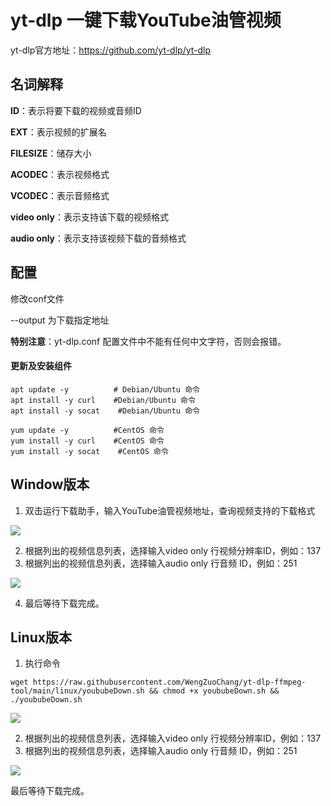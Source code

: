 # yt-dlp 一键下载YouTube油管视频


yt-dlp官方地址：https://github.com/yt-dlp/yt-dlp

## 名词解释

**ID**：表示将要下载的视频或音频ID

**EXT**：表示视频的扩展名

**FILESIZE**：储存大小

**ACODEC**：表示视频格式

**VCODEC**：表示音频格式

**video only**：表示支持该下载的视频格式

**audio only**：表示支持该视频下载的音频格式



## 配置

修改conf文件

--output 为下载指定地址

**特别注意**：yt-dlp.conf 配置文件中不能有任何中文字符，否则会报错。





#### 更新及安装组件

```shell
apt update -y          # Debian/Ubuntu 命令
apt install -y curl    #Debian/Ubuntu 命令
apt install -y socat    #Debian/Ubuntu 命令
```

```shell
yum update -y          #CentOS 命令
yum install -y curl    #CentOS 命令
yum install -y socat    #CentOS 命令
```



## Window版本

1. 双击运行下载助手，输入YouTube油管视频地址，查询视频支持的下载格式

![](https://github.com/WengZuoChang/yt-dlp-ffmpeg-tool/blob/main/img/1.jpg)

2. 根据列出的视频信息列表，选择输入video only 行视频分辨率ID，例如：137
3. 根据列出的视频信息列表，选择输入audio only 行音频 ID，例如：251

![](https://github.com/WengZuoChang/yt-dlp-ffmpeg-tool/blob/main/img/2.jpg)

4. 最后等待下载完成。

## Linux版本

1. 执行命令

~~~shell
wget https://raw.githubusercontent.com/WengZuoChang/yt-dlp-ffmpeg-tool/main/linux/yoububeDown.sh && chmod +x yoububeDown.sh && ./yoububeDown.sh
~~~

![](https://github.com/WengZuoChang/yt-dlp-ffmpeg-tool/blob/main/img/3.jpg)

2. 根据列出的视频信息列表，选择输入video only 行视频分辨率ID，例如：137
3. 根据列出的视频信息列表，选择输入audio only 行音频 ID，例如：251

![](https://github.com/WengZuoChang/yt-dlp-ffmpeg-tool/blob/main/img/4.jpg)

最后等待下载完成。